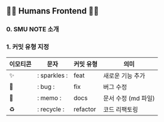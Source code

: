 ## 😶‍🌫️ Humans Frontend 😶‍🌫️
### 0. SMU NOTE 소개

### 1. 커밋 유형 지정
| 이모티콘 | 문자 | 커밋 유형 | 의미 |
| --- | --- | --- | --- |
|  ✨ | : sparkles : | feat | 새로운 기능 추가 |
| 🐛 | : bug : | fix | 버그 수정 |
| 📝 | : memo : | docs | 문서 수정 (md 파일) |
| ♻️ | : recycle : | refactor | 코드 리팩토링 |
